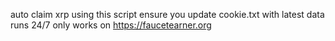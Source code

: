 auto claim xrp using this script
ensure you update cookie.txt with latest data
runs 24/7
only works on https://faucetearner.org
